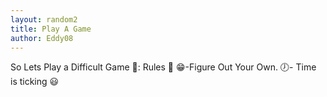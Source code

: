 ```yaml
---
layout: random2
title: Play A Game
author: Eddy08
---
```

So Lets Play a Difficult Game 🏓:
Rules 📏
😁-Figure Out Your Own.
🕖- Time is ticking
😃
